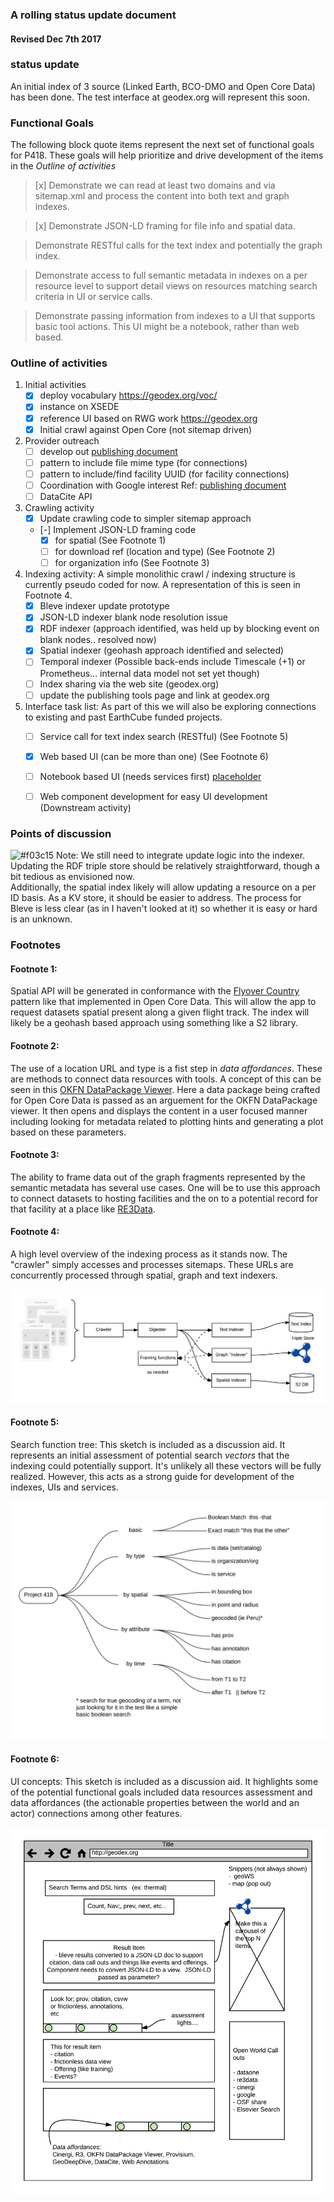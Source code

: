 ### A rolling status update document
#### Revised Dec 7th 2017 

### status update
An initial index of 3 source (Linked Earth, BCO-DMO and Open Core Data) has been done.  The 
test interface at geodex.org will represent this soon.  


### Functional Goals
The following block quote items represent the next set of functional 
goals for P418.  These goals will help prioritize and drive development
of the items in the *Outline of activities*


> [x] Demonstrate we can read at least two domains and via sitemap.xml and process 
> the content into both text and graph indexes.

> [x] Demonstrate JSON-LD framing for file info and spatial data.

> Demonstrate RESTful calls for the text index and potentially the graph index.

> Demonstrate access to full semantic metadata in indexes on a per resource level to 
> support detail views on resources matching search criteria in UI or service calls.

> Demonstrate passing information from indexes to a UI that supports basic tool actions.  This UI 
> might be a notebook, rather than web based. 


### Outline of activities

1. Initial activities
    - [x]  deploy vocabulary  https://geodex.org/voc/ 
    - [x]  instance on XSEDE 
    - [x]  reference UI based on RWG work   https://geodex.org  
    - [x]  Initial crawl against Open Core (not sitemap driven)
1. Provider outreach
     - [ ] develop out [publishing document](https://github.com/earthcubearchitecture-project418/p418Docs/blob/master/publishing.md)
     - [ ] pattern to include file mime type (for connections)
     - [ ] pattern to include/find facility  UUID (for facility connections)
     - [ ] Coordination with Google interest Ref: [publishing document](https://github.com/earthcubearchitecture-project418/p418Docs/blob/master/publishing.md)
     - [ ] DataCite API
1. Crawling activity
    - [x] Update crawling code to simpler sitemap approach
    - [-] Implement JSON-LD framing code 
        - [x] for spatial (See Footnote 1)
        - [ ] for download ref (location and type) (See Footnote 2)
        - [ ] for organization info (See Footnote 3) 
1. Indexing activity: A simple monolithic crawl / indexing structure is currently pseudo coded for now.  A representation of this is seen in Footnote 4.  
    - [x] Bleve indexer update  prototype
    - [x] JSON-LD indexer blank node resolution issue
    - [x] RDF indexer    (approach identified, was held up by blocking event on blank nodes..  resolved now)
    - [x] Spatial indexer  (geohash approach identified and selected)
    - [ ] Temporal indexer  (Possible back-ends include Timescale (+1) or Prometheus...   internal data model not set yet though)
    - [ ] Index sharing via the web site (geodex.org)
    - [ ] update the publishing tools page and link at geodex.org
1. Interface task list:  As part of this we will also be exploring connections to existing and 
past EarthCube funded projects. 
    - [ ] Service call for text index search (RESTful)  (See Footnote 5)
    - [x] Web based UI (can be more than one) (See Footnote 6)
    - [ ] Notebook based UI (needs services first) [placeholder](https://github.com/earthcubearchitecture-project418/p418Notebooks/blob/master/Notebook1.ipynb)
    - [ ] Web component development for easy UI development  (Downstream activity)


### Points of discussion

 ![#f03c15](https://placehold.it/15/f03c15/000000?text=+) Note:
 We still need to integrate update logic into the indexer.   Updating the RDF triple 
 store should be relatively straightforward, though a bit tedious as envisioned now.  
 Additionally, the spatial index likely will allow updating a resource on a per ID basis.  As 
 a KV store, it should be easier to address.   The process
 for Bleve is less clear (as in I haven't looked at it) so whether it is easy or hard is an 
 unknown.  


### Footnotes

#### Footnote 1:
Spatial API will be generated in conformance with the [Flyover Country](http://fc.umn.edu/) pattern
like that implemented in Open Core Data.  This will allow the app to request datasets spatial 
present along a given flight track.  The index will likely be a geohash based approach 
using something like a S2 library.  


#### Footnote 2:
The use of a location URL and type is a fist step in *data affordances*.  These are methods to 
connect data resources with tools.   A concept of this can be seen in this
[OKFN DataPackage Viewer](http://data.okfn.org/tools/view?url=https%3A%2F%2Fraw.githubusercontent.com%2FOpenCoreData%2FocdGarden%2Fmaster%2Ffrictionlessdata%2FfdpDemo%2Fdatapackage.json).  Here a data package being crafted for Open Core Data is passed as an 
arguement for the OKFN DataPackage viewer.  It then opens and displays the content in a user focused manner
including looking for metadata related to plotting hints and generating a plot based on these parameters.

#### Footnote 3:
The ability to frame data out of the graph fragments represented by the semantic metadata 
has several use cases.   One will be to use this approach to connect datasets to hosting facilities and 
the on to a potential record for that facility at a place like [RE3Data](http://re3data.org).

#### Footnote 4:
A high level overview of the indexing process as it stands now.  The "crawler" simply accesses and 
processes sitemaps.  These URLs are concurrently processed through spatial, graph and text indexers.

![Indexing flow](./images/indexer.png)

#### Footnote 5:
Search function tree: This sketch is included as a discussion aid.  It represents an initial 
assessment of potential search *vectors* that the indexing could potentially support.  It's 
unlikely all these vectors will be fully realized.  However, this acts as a strong guide for
development of the indexes, UIs and services. 

![Search Function Tree](./images/searchFunctionTree.png)

#### Footnote 6:
UI concepts: This sketch is included as a discussion aid.  It highlights some of the
potential functional goals included data resources assessment and data affordances (the actionable properties between the world and an actor) connections
among other features.  

![User interface concepts](./images/ui.png)